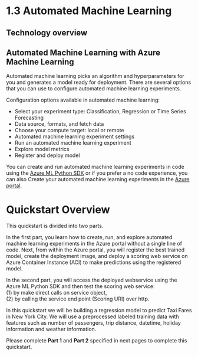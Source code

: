 # 1.3 Automated Machine Learning
## Technology overview

## Automated Machine Learning with Azure Machine Learning
Automated machine learning picks an algorithm and hyperparameters for you and generates a model ready for deployment. There are several options that you can use to configure automated machine learning experiments.

Configuration options available in automated machine learning:

- Select your experiment type: Classification, Regression or Time Series Forecasting
- Data source, formats, and fetch data
- Choose your compute target: local or remote
- Automated machine learning experiment settings
- Run an automated machine learning experiment
- Explore model metrics
- Register and deploy model

You can create and run automated machine learning experiments in code using the [Azure ML Python SDK](https://docs.microsoft.com/en-us/azure/machine-learning/service/how-to-configure-auto-train) or if you prefer a no code experience, you can also Create your automated machine learning experiments in the [Azure portal](https://docs.microsoft.com/en-us/azure/machine-learning/service/how-to-create-portal-experiments).

# Quickstart Overview
This quickstart is divided into two parts.

In the first part, you learn how to create, run, and explore automated machine learning experiments in the Azure portal without a single line of code. Next, from within the Azure portal, you will register the best trained model, create the deployment image, and deploy a scoring web service on Azure Container Instance (ACI) to make predictions using the registered model.

In the second part, you will access the deployed webservice using the Azure ML Python SDK and then test the scoring web service:</br> (1) by make direct calls on service object,</br>
(2) by calling the service end point (Scoring URI) over http.

In this quickstart we will be building a regression model to predict Taxi Fares in New York City. We will use a preprocessed labeled training data with features such as number of passengers, trip distance, datetime, holiday information and weather information.

Please complete **Part 1** and **Part 2** specified in next pages to complete this quickstart.








